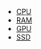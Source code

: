 - [CPU](Components/CPU.md)
- [RAM](Components/RAM.md)
- [GPU](Components/GPU.md)
- [SSD](Components/SSD.md)